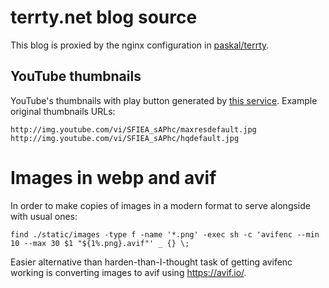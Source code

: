 # terrty.net blog source

This blog is proxied by the nginx configuration in [paskal/terrty](https://github.com/paskal/terrty).

## YouTube thumbnails

YouTube's thumbnails with play button generated by [this service](https://addplaybuttontoimage.way4info.net). Example original thumbnails URLs:

    http://img.youtube.com/vi/SFIEA_sAPhc/maxresdefault.jpg
    http://img.youtube.com/vi/SFIEA_sAPhc/hqdefault.jpg

# Images in webp and avif

In order to make copies of images in a modern format to serve alongside with usual ones:

    find ./static/images -type f -name '*.png' -exec sh -c 'avifenc --min 10 --max 30 $1 "${1%.png}.avif"' _ {} \;

Easier alternative than harden-than-I-thought task of getting avifenc working is converting images to avif using https://avif.io/.
